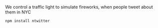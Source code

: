 We control a traffic light to simulate fireworks, when people tweet about them in NYC

    npm install ntwitter
